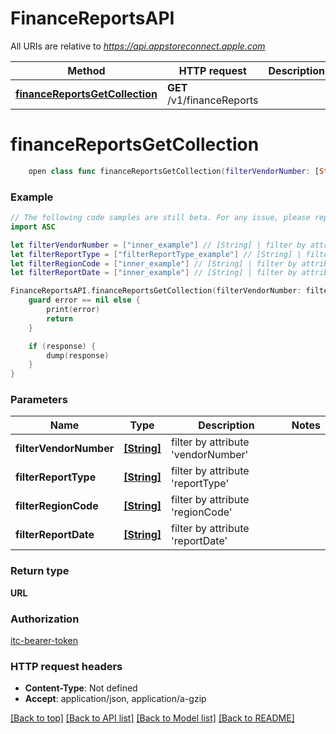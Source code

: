 # FinanceReportsAPI

All URIs are relative to *https://api.appstoreconnect.apple.com*

Method | HTTP request | Description
------------- | ------------- | -------------
[**financeReportsGetCollection**](FinanceReportsAPI.md#financereportsgetcollection) | **GET** /v1/financeReports | 


# **financeReportsGetCollection**
```swift
    open class func financeReportsGetCollection(filterVendorNumber: [String], filterReportType: [FilterReportType_financeReportsGetCollection], filterRegionCode: [String], filterReportDate: [String], completion: @escaping (_ data: URL?, _ error: Error?) -> Void)
```



### Example
```swift
// The following code samples are still beta. For any issue, please report via http://github.com/OpenAPITools/openapi-generator/issues/new
import ASC

let filterVendorNumber = ["inner_example"] // [String] | filter by attribute 'vendorNumber'
let filterReportType = ["filterReportType_example"] // [String] | filter by attribute 'reportType'
let filterRegionCode = ["inner_example"] // [String] | filter by attribute 'regionCode'
let filterReportDate = ["inner_example"] // [String] | filter by attribute 'reportDate'

FinanceReportsAPI.financeReportsGetCollection(filterVendorNumber: filterVendorNumber, filterReportType: filterReportType, filterRegionCode: filterRegionCode, filterReportDate: filterReportDate) { (response, error) in
    guard error == nil else {
        print(error)
        return
    }

    if (response) {
        dump(response)
    }
}
```

### Parameters

Name | Type | Description  | Notes
------------- | ------------- | ------------- | -------------
 **filterVendorNumber** | [**[String]**](String.md) | filter by attribute &#39;vendorNumber&#39; | 
 **filterReportType** | [**[String]**](String.md) | filter by attribute &#39;reportType&#39; | 
 **filterRegionCode** | [**[String]**](String.md) | filter by attribute &#39;regionCode&#39; | 
 **filterReportDate** | [**[String]**](String.md) | filter by attribute &#39;reportDate&#39; | 

### Return type

**URL**

### Authorization

[itc-bearer-token](../README.md#itc-bearer-token)

### HTTP request headers

 - **Content-Type**: Not defined
 - **Accept**: application/json, application/a-gzip

[[Back to top]](#) [[Back to API list]](../README.md#documentation-for-api-endpoints) [[Back to Model list]](../README.md#documentation-for-models) [[Back to README]](../README.md)

